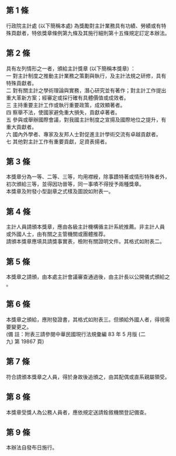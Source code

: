 第 1 條
-------
行政院主計處 (以下簡稱本處) 為獎勵對主計業務具有功績、勞績或有特  
殊頁獻者，特依獎章條例第九條及其施行細則第十五條規定訂定本辦法。

第 2 條
-------
具有左列情形之一者，頒給主計獎章 (以下簡稱本獎章) ：　　  
一  對主計制度之推動主計業務之策劃與執行，及主計法規之研修，具有  
    特殊貢獻者。　  
二  對有關主計之學術理論與實務，潛心研究並有著作；對主計工作提出  
    重大革新方案；經審定或採行確有具體價值或成效者。  
三  主持重要主計工作或執行重要政策，成效顯著者。　　  
四  察舉不法，使國家避免重大損失，貢獻卓著者。　　　　　  
五  參與或舉辦國際會議，對我國主計制度之宣揚及國際地位之提升，有  
    重大貢獻者。　　　　　　　　　　　　　　　　　  
六  國內外學者、專家及友邦人士對促進主計學術交流有卓越貢獻者。  
七  其他對主計工作有重要貢獻，足資表揚者。　　　　　

第 3 條
-------
本獎章分為一等、二等、三等，均用襟綬，除事蹟特著或情形特殊者外，  
初次頒給三等，並得因功晉等，同一事嘖不得授予兩種獎章。  
本獎章及附發小型副章之式樣及圖說如附表一。

第 4 條
-------
主計人員請頒本獎章，應由各級主計機構循主計系統推薦。非主計人員  
或外國人士，由有關之主管機關或團體推荐。  
請頒本獎章應填具請獎事實表，檢附有關證明文件。其格式如附表二。

第 5 條
-------
本獎章之請頒，由本處主計會議審查通過後，由主計長以公開儀式頒給之  
。

第 6 條
-------
本獎章之頒給，應附發證書，其格式如附表三。但頒給外國人者，得視需  
要變更之。  
 (備      註：附表三請參閱中華民國現行法規彙編 83 年 5 月版 (二  
  九) 第 19867 頁)

第 7 條
-------
符合請頒本獎章之人員，得於身故後追頒之，由其配偶或直系親屬領受。

第 8 條
-------
本獎章受獎人為公務人員者，應依規定送請銓敘機關登記備查。

第 9 條
-------
本辦法自發布日施行。

